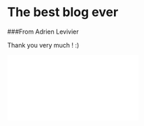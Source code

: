 # The best blog ever 

###From Adrien Levivier 

Thank you very much ! :)

![CV of Adrien in French (sorry)](/CV_Adrien_Levivier_ICAI.pdf)

